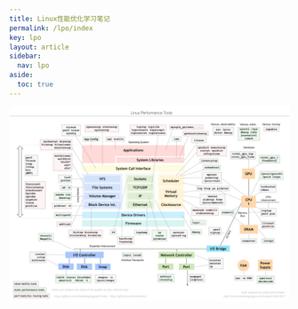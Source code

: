```yaml
---
title: Linux性能优化学习笔记
permalink: /lpo/index
key: lpo
layout: article
sidebar:
  nav: lpo
aside:
  toc: true
---
```


![img](../media/index/9ee6c1c5d88b0468af1a3280865a6b7a.png)